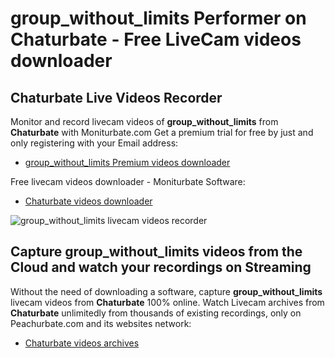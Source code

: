 # group_without_limits Performer on Chaturbate - Free LiveCam videos downloader

## Chaturbate Live Videos Recorder

Monitor and record livecam videos of **group_without_limits** from **Chaturbate** with Moniturbate.com
Get a premium trial for free by just and only registering with your Email address:
* [group_without_limits Premium videos downloader](https://moniturbate.com/request-demo-licence-key.html)

Free livecam videos downloader - Moniturbate Software:
* [Chaturbate videos downloader](https://moniturbate.com/moniturbate-download-software.html)

![group_without_limits livecam videos recorder](https://peachurnet.com/templates/moniturbate-software.png)


## Capture group_without_limits videos from the Cloud and watch your recordings on Streaming

Without the need of downloading a software, capture **group_without_limits** livecam videos from **Chaturbate** 100% online.
Watch Livecam archives from **Chaturbate** unlimitedly from thousands of existing recordings, only on Peachurbate.com and its websites network:
* [Chaturbate videos archives](https://peachurnet.com/)